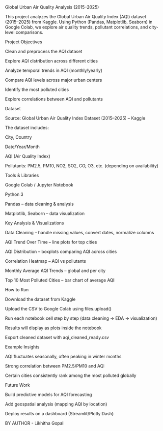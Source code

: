 Global Urban Air Quality Analysis (2015–2025)

This project analyzes the Global Urban Air Quality Index (AQI) dataset (2015–2025) from Kaggle.
Using Python (Pandas, Matplotlib, Seaborn) in Google Colab, we explore air quality trends, pollutant correlations, and city-level comparisons.

Project Objectives

Clean and preprocess the AQI dataset

Explore AQI distribution across different cities

Analyze temporal trends in AQI (monthly/yearly)

Compare AQI levels across major urban centers

Identify the most polluted cities

Explore correlations between AQI and pollutants

Dataset

Source: Global Urban Air Quality Index Dataset (2015–2025) – Kaggle

The dataset includes:

City, Country

Date/Year/Month

AQI (Air Quality Index)

Pollutants: PM2.5, PM10, NO2, SO2, CO, O3, etc. (depending on availability)

Tools & Libraries

Google Colab / Jupyter Notebook

Python 3

Pandas – data cleaning & analysis

Matplotlib, Seaborn – data visualization

Key Analysis & Visualizations

Data Cleaning – handle missing values, convert dates, normalize columns

AQI Trend Over Time – line plots for top cities

AQI Distribution – boxplots comparing AQI across cities

Correlation Heatmap – AQI vs pollutants

Monthly Average AQI Trends – global and per city

Top 10 Most Polluted Cities – bar chart of average AQI

How to Run

Download the dataset from Kaggle

Upload the CSV to Google Colab using files.upload()

Run each notebook cell step by step (data cleaning → EDA → visualization)

Results will display as plots inside the notebook

Export cleaned dataset with aqi_cleaned_ready.csv

Example Insights

AQI fluctuates seasonally, often peaking in winter months

Strong correlation between PM2.5/PM10 and AQI

Certain cities consistently rank among the most polluted globally

Future Work

Build predictive models for AQI forecasting

Add geospatial analysis (mapping AQI by location)

Deploy results on a dashboard (Streamlit/Plotly Dash)


BY AUTHOR - Likhitha Gopal
